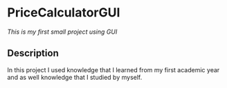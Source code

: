 # PriceCalculatorGUI
*This is my first small project using GUI*

## Description
In this project I used knowledge that I learned from my first academic year and as well knowledge that I studied by myself.


